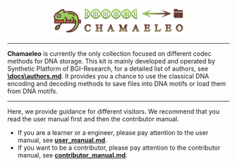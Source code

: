 <p align="center">
<img src="./docs/source/_static/logo.png" alt="Chamaeleo" title="Chamaeleo" width="60%"/>
</p>

---

**Chamaeleo** is currently the only collection focused on different codec methods for DNA storage.
This kit is mainly developed and operated by Synthetic Platform of BGI-Research, for a detailed list of authors, see [**\docs\authors.md**](https://github.com/ntpz870817/Chamaeleo/blob/master/docs/authors.md).
It provides you a chance to use the classical DNA encoding and decoding methods to save files into DNA motifs or load them from DNA motifs.

---

Here, we provide guidance for different visitors.
We recommend that you read the user manual first and then the contributor manual.

- If you are a learner or a engineer, please pay attention to the user manual, see [**user_manual.md**](https://github.com/ntpz870817/Chamaeleo/blob/master/docs/source/user_manual.md).
- If you want to be a contributor, please pay attention to the contributor manual, see [**contributor_manual.md**](https://github.com/ntpz870817/Chamaeleo/blob/master/docs/source/contributor_manual.md).
